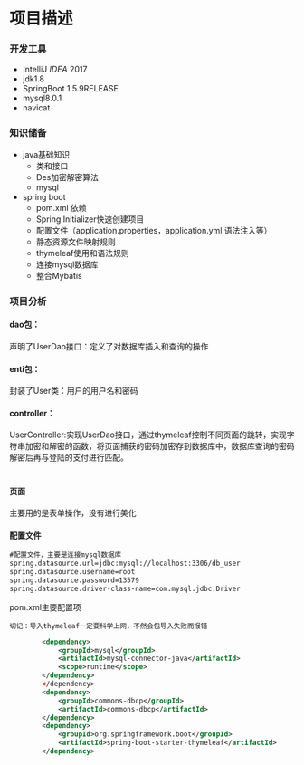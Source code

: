 # 项目描述

### 开发工具

- IntelliJ *IDEA* 2017
- jdk1.8
- SpringBoot 1.5.9RELEASE
- mysql8.0.1
- navicat

### 知识储备

- java基础知识
  - 类和接口
  - Des加密解密算法
  - mysql
- spring boot
  - pom.xml 依赖
  - Spring Initializer快速创建项目
  - 配置文件（application.properties，application.yml 语法注入等）
  - 静态资源文件映射规则
  - thymeleaf使用和语法规则
  - 连接mysql数据库
  - 整合Mybatis

### 项目分析

#### dao包：

 声明了UserDao接口：定义了对数据库插入和查询的操作

#### enti包：

封装了User类：用户的用户名和密码

#### controller：

UserController:实现UserDao接口，通过thymeleaf控制不同页面的跳转，实现字符串加密和解密的函数，将页面捕获的密码加密存到数据库中，数据库查询的密码解密后再与登陆的支付进行匹配。

#### 

```java

```



#### 页面

主要用的是表单操作，没有进行美化

#### 配置文件

```xml
#配置文件，主要是连接mysql数据库
spring.datasource.url=jdbc:mysql://localhost:3306/db_user
spring.datasource.username=root
spring.datasource.password=13579
spring.datasource.driver-class-name=com.mysql.jdbc.Driver
```

pom.xml主要配置项

`切记：导入thymeleaf一定要科学上网，不然会包导入失败而报错`

```xml
		<dependency>
			<groupId>mysql</groupId>
			<artifactId>mysql-connector-java</artifactId>
			<scope>runtime</scope>
		</dependency>
		</dependency>
		<dependency>
			<groupId>commons-dbcp</groupId>
			<artifactId>commons-dbcp</artifactId>
		</dependency>
		<dependency>
			<groupId>org.springframework.boot</groupId>
			<artifactId>spring-boot-starter-thymeleaf</artifactId>
		</dependency>
```

